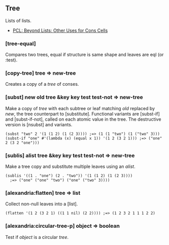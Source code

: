 ## Tree

Lists of lists.

* [PCL: Beyond Lists: Other Uses for Cons Cells](http://www.gigamonkeys.com/book/beyond-lists-other-uses-for-cons-cells.html#trees)

### [tree-equal]

Compares two trees, equal if structure is same shape and
leaves are eql (or :test).

### [copy-tree] tree => new-tree

Creates a copy of a *tree* of conses.

### [subst] new old tree &key key test test-not => new-tree

Make a copy of *tree* with each subtree or leaf matching
*old* replaced by *new*, the tree counterpart to
[substitute]. Functional variants are [subst-if] and
[subst-if-not], called on each atomic value in the tree. The
destructive version is [nsubst] and variants.

~~~
(subst "two" 2 '(1 (1 2) (1 (2 3)))) ;=> (1 (1 "two") (1 ("two" 3)))
(subst-if "one" #'(lambda (x) (equal x 1)) '(1 2 (3 2 1))) ;=> ("one" 2 (3 2 "one")))
~~~

### [sublis] alist tree &key key test test-not => new-tree

Make a tree copy and substitute multiple leaves using an *alist*.

~~~
(sublis '((1 . "one") (2 . "two")) '(1 (1 2) (1 (2 3))))
  ;=> ("one" ("one" "two") ("one" ("two" 3))))
~~~

### [alexandria:flatten] tree => list

Collect non-null leaves into a [list].

~~~
(flatten '(1 2 (3 2 1) ((1 1 nil) (2 2)))) ;=> (1 2 3 2 1 1 1 2 2)
~~~

### [alexandria:circular-tree-p] object => boolean

Test if *object* is a circular *tree*.
